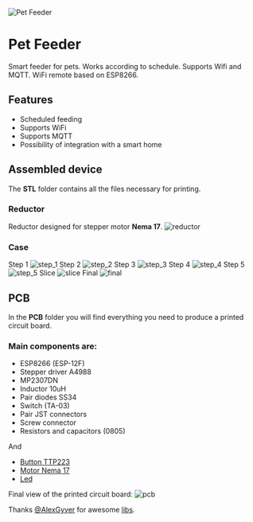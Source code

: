 ![Pet Feeder](docs/intro.png)

# Pet Feeder

Smart feeder for pets. Works according to schedule. Supports Wifi and MQTT. WiFi remote based on ESP8266.

## Features
- Scheduled feeding
- Supports WiFi
- Supports MQTT
- Possibility of integration with a smart home

## Assembled device
The **STL** folder contains all the files necessary for printing.

### Reductor
Reductor designed for stepper motor **Nema 17**.
![reductor](docs/reductor.png)

### Case
Step 1
![step_1](docs/step_1.png)
Step 2
![step_2](docs/step_2.png)
Step 3
![step_3](docs/step_3.png)
Step 4
![step_4](docs/step_4.png)
Step 5
![step_5](docs/step_5.png)
Slice
![slice](docs/slice.png)
Final
![final](docs/final.png)

## PCB

In the **PCB** folder you will find everything you need to produce a printed circuit board.

### Main components are:

- ESP8266 (ESP-12F)
- Stepper driver A4988
- MP2307DN
- Inductor 10uH
- Pair diodes SS34
- Switch (TA-03)
- Pair JST connectors
- Screw connector
- Resistors and capacitors (0805)

And
- [Button TTP223](https://aliexpress.ru/item/32451378348.html?sku_id=66500187744)
- [Motor Nema 17](https://aliexpress.ru/item/32665922113.html?sku_id=65715688198)
- [Led](https://aliexpress.ru/item/1005004515135362.html?sku_id=12000029436349109)

Final view of the printed circuit board:
![pcb](docs/Feeder_PCB_3D.png)

Thanks [@AlexGyver](https://github.com/AlexGyver) for awesome [libs](https://github.com/GyverLibs).
